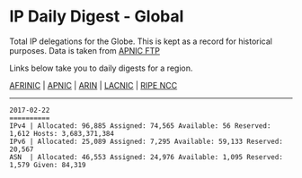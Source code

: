 # IP Daily Digest - Global

Total IP delegations for the Globe. This is kept as a record for historical purposes. Data is taken from [APNIC FTP](https://ftp.apnic.net/)

Links below take you to daily digests for a region.

[AFRINIC](./archives/AFRINIC/) | [APNIC](./archives/APNIC/) | [ARIN](./archives/ARIN/) | [LACNIC](./archives/LACNIC/) | [RIPE NCC](./archives/RIPE_NCC/)

---

```
2017-02-22
==========
IPv4 | Allocated: 96,885 Assigned: 74,565 Available: 56 Reserved: 1,612 Hosts: 3,683,371,384
IPv6 | Allocated: 25,089 Assigned: 7,295 Available: 59,133 Reserved: 20,567
ASN  | Allocated: 46,553 Assigned: 24,976 Available: 1,095 Reserved: 1,579 Given: 84,319
```